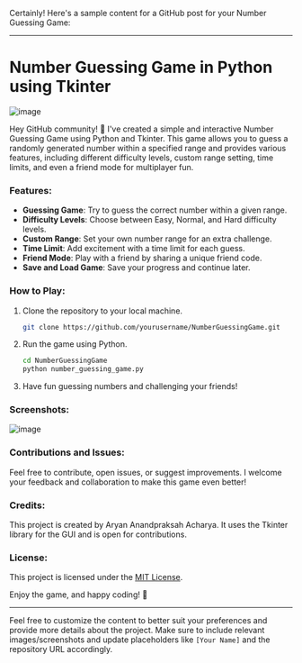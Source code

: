 Certainly! Here's a sample content for a GitHub post for your Number Guessing Game:

---

# Number Guessing Game in Python using Tkinter

![image](https://github.com/aryan1112003/Number-Guessing-Game/assets/67147314/d505da4c-e811-4e90-9a92-81ad60bbabed)


Hey GitHub community! 👋 I've created a simple and interactive Number Guessing Game using Python and Tkinter. This game allows you to guess a randomly generated number within a specified range and provides various features, including different difficulty levels, custom range setting, time limits, and even a friend mode for multiplayer fun.

### Features:

- **Guessing Game**: Try to guess the correct number within a given range.
- **Difficulty Levels**: Choose between Easy, Normal, and Hard difficulty levels.
- **Custom Range**: Set your own number range for an extra challenge.
- **Time Limit**: Add excitement with a time limit for each guess.
- **Friend Mode**: Play with a friend by sharing a unique friend code.
- **Save and Load Game**: Save your progress and continue later.

### How to Play:

1. Clone the repository to your local machine.
   ```bash
   git clone https://github.com/yourusername/NumberGuessingGame.git
   ```

2. Run the game using Python.
   ```bash
   cd NumberGuessingGame
   python number_guessing_game.py
   ```

3. Have fun guessing numbers and challenging your friends!

### Screenshots:

![image](https://github.com/aryan1112003/Number-Guessing-Game/assets/67147314/5819e81d-921c-47e5-8b22-99c0bb130254)



### Contributions and Issues:

Feel free to contribute, open issues, or suggest improvements. I welcome your feedback and collaboration to make this game even better!

### Credits:

This project is created by Aryan Anandpraksah Acharya. It uses the Tkinter library for the GUI and is open for contributions.

### License:

This project is licensed under the [MIT License](LICENSE.md).

Enjoy the game, and happy coding! 🚀

---

Feel free to customize the content to better suit your preferences and provide more details about the project. Make sure to include relevant images/screenshots and update placeholders like `[Your Name]` and the repository URL accordingly.
